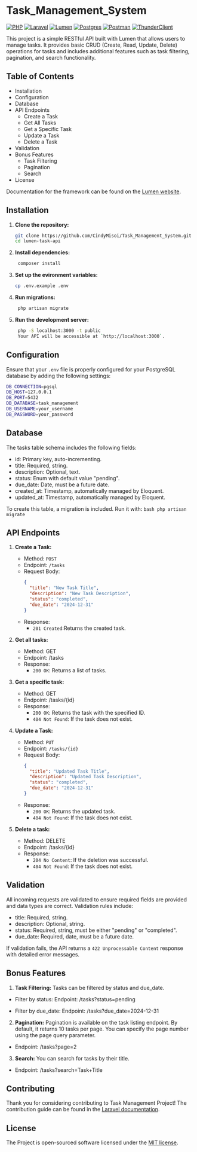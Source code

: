 # Task_Management_System
[![PHP](https://img.shields.io/badge/PHP-%23777BB4.svg)](https://www.php.net/) 
[![Laravel](https://img.shields.io/badge/Laravel-%23FF2D20.svg)](https://laravel.com/) 
[![Lumen](https://img.shields.io/badge/Lumen-%23FF2D20.svg)](https://lumen.laravel.com/) 
[![Postgres](https://img.shields.io/badge/Postgres-%23316192.svg)](https://www.postgresql.org/) 
[![Postman](https://img.shields.io/badge/Postman-%23FF6C37.svg)](https://www.postman.com/) 
[![ThunderClient](https://img.shields.io/badge/ThunderClient-%23000000.svg)](https://www.thunderclient.io/)

This project is a simple RESTful API built with Lumen that allows users to manage tasks. It provides basic CRUD (Create, Read, Update, Delete) operations for tasks and includes additional features such as task filtering, pagination, and search functionality.


## Table of Contents

* Installation
* Configuration
* Database
* API Endpoints
    * Create a Task
    * Get All Tasks
    * Get a Specific Task
    * Update a Task
    * Delete a Task
* Validation
* Bonus Features
    * Task Filtering
    * Pagination
    * Search
* License

Documentation for the framework can be found on the [Lumen website](https://lumen.laravel.com/docs).

## Installation

1. **Clone the repository:**
   ```bash
   git clone https://github.com/CindyMisoi/Task_Management_System.git
   cd lumen-task-api

2. **Install dependencies:**
   ```bash
    composer install

3. **Set up the evironment variables:**
   ```bash
   cp .env.example .env

4. **Run migrations:**
   ```bash
    php artisan migrate

5. **Run the development server:**
   ```bash
    php -S localhost:3000 -t public
    Your API will be accessible at `http://localhost:3000`.


## Configuration

Ensure that your `.env` file is properly configured for your PostgreSQL database by adding the following settings:

```bash
DB_CONNECTION=pgsql
DB_HOST=127.0.0.1
DB_PORT=5432
DB_DATABASE=task_management
DB_USERNAME=your_username
DB_PASSWORD=your_password
```

## Database
The tasks table schema includes the following fields:

* id: Primary key, auto-incrementing.
* title: Required, string.
* description: Optional, text.
* status: Enum with default value "pending".
* due_date: Date, must be a future date.
* created_at: Timestamp, automatically managed by Eloquent.
* updated_at: Timestamp, automatically managed by Eloquent.

To create this table, a migration is included. Run it with:
    ```bash
    php artisan migrate
    ```


## API Endpoints
1. **Create a Task:**
   * Method: `POST`
   * Endpoint: `/tasks`
   * Request Body:
     ```json
     {
       "title": "New Task Title",
       "description": "New Task Description",
       "status": "completed",
       "due_date": "2024-12-31"
     }
     ```
   * Response:
     * `201 Created`:Returns the created task.


2. **Get all tasks:**
    * Method: GET
    * Endpoint: /tasks
    * Response:
        * `200 OK`: Returns a list of tasks.

3. **Get a specific task:**
    * Method: GET
    * Endpoint: /tasks/{id}
    * Response:
        * `200 OK`: Returns the task with the specified ID.
        * `404 Not Found`: If the task does not exist.

4. **Update a Task:**
   * Method: `PUT`
   * Endpoint: `/tasks/{id}`
   * Request Body:
     ```json
     {
       "title": "Updated Task Title",
       "description": "Updated Task Description",
       "status": "completed",
       "due_date": "2024-12-31"
     }
     ```
   * Response:
     * `200 OK`: Returns the updated task.
     * `404 Not Found`: If the task does not exist.


5. **Delete a task:**
    * Method: DELETE
    * Endpoint: /tasks/{id}
    * Response:
        * `204 No Content`: If the deletion was successful.
        * `404 Not Found`: If the task does not exist.


## Validation
All incoming requests are validated to ensure required fields are provided and data types are correct. Validation rules include:

* title: Required, string.    
* description: Optional, string.
* status: Required, string, must be either "pending" or "completed".
* due_date: Required, date, must be a future date.

If validation fails, the API returns a `422 Unprocessable Content` response with detailed error messages.


## Bonus Features
1. **Task Filtering:**
Tasks can be filtered by status and due_date.

* Filter by status: Endpoint: /tasks?status=pending

* Filter by due_date: Endpoint: /tasks?due_date=2024-12-31

2. **Pagination:**
Pagination is available on the task listing endpoint. By default, it returns 10 tasks per page. You can specify the page number using the page query parameter.
* Endpoint: /tasks?page=2

3. **Search:**
You can search for tasks by their title.
* Endpoint: /tasks?search=Task+Title


## Contributing

Thank you for considering contributing to Task Management Project! The contribution guide can be found in the [Laravel documentation](https://laravel.com/docs/contributions).

## License

The Project is open-sourced software licensed under the [MIT license](https://opensource.org/licenses/MIT).
